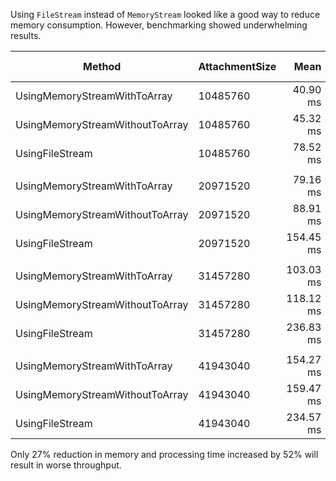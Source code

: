 Using `FileStream` instead of `MemoryStream` looked like a good way to reduce memory consumption.
However, benchmarking showed underwhelming results.

| Method                          | AttachmentSize | Mean      | Error     | StdDev   | Ratio | RatioSD | Gen0       | Gen1      | Gen2      | Allocated | Alloc Ratio |
|-------------------------------- |--------------- |----------:|----------:|---------:|------:|--------:|-----------:|----------:|----------:|----------:|------------:|
| UsingMemoryStreamWithToArray    | 10485760       |  40.90 ms |  1.001 ms | 0.662 ms |  1.00 |    0.02 |  1166.6667 | 1166.6667 | 1166.6667 | 100.45 MB |        1.00 |
| UsingMemoryStreamWithoutToArray | 10485760       |  45.32 ms |  1.308 ms | 0.865 ms |  1.11 |    0.03 |  3333.3333 |  750.0000 |  333.3333 | 123.32 MB |        1.23 |
| UsingFileStream                 | 10485760       |  78.52 ms |  2.213 ms | 1.158 ms |  1.92 |    0.04 |  3000.0000 |  285.7143 |         - |  73.09 MB |        0.73 |
|                                 |                |           |           |          |       |         |            |           |           |           |             |
| UsingMemoryStreamWithToArray    | 20971520       |  79.16 ms |  3.927 ms | 2.598 ms |  1.00 |    0.04 |  1285.7143 | 1285.7143 | 1285.7143 | 200.87 MB |        1.00 |
| UsingMemoryStreamWithoutToArray | 20971520       |  88.91 ms |  4.387 ms | 2.295 ms |  1.12 |    0.04 |  6166.6667 | 1000.0000 |  166.6667 | 246.56 MB |        1.23 |
| UsingFileStream                 | 20971520       | 154.45 ms |  9.726 ms | 6.433 ms |  1.95 |    0.10 |  6000.0000 |  750.0000 |         - |  146.1 MB |        0.73 |
|                                 |                |           |           |          |       |         |            |           |           |           |             |
| UsingMemoryStreamWithToArray    | 31457280       | 103.03 ms |  1.893 ms | 1.252 ms |  1.00 |    0.02 |  1400.0000 | 1400.0000 | 1400.0000 | 251.05 MB |        1.00 |
| UsingMemoryStreamWithoutToArray | 31457280       | 118.12 ms |  1.510 ms | 0.898 ms |  1.15 |    0.02 |  9000.0000 | 1000.0000 |         - | 319.57 MB |        1.27 |
| UsingFileStream                 | 31457280       | 236.83 ms | 10.145 ms | 6.711 ms |  2.30 |    0.07 |  9000.0000 | 1000.0000 |         - | 219.11 MB |        0.87 |
|                                 |                |           |           |          |       |         |            |           |           |           |             |
| UsingMemoryStreamWithToArray    | 41943040       | 154.27 ms |  2.106 ms | 1.253 ms |  1.00 |    0.01 |  1500.0000 | 1500.0000 | 1500.0000 | 401.69 MB |        1.00 |
| UsingMemoryStreamWithoutToArray | 41943040       | 159.47 ms |  3.574 ms | 2.364 ms |  1.03 |    0.02 | 12000.0000 | 1333.3333 |         - | 493.05 MB |        1.23 |
| UsingFileStream                 | 41943040       | 234.57 ms | 14.543 ms | 9.619 ms |  1.52 |    0.06 | 12000.0000 | 1000.0000 |         - | 292.12 MB |        0.73 |

Only 27% reduction in memory and processing time increased by 52% will result in worse throughput.
